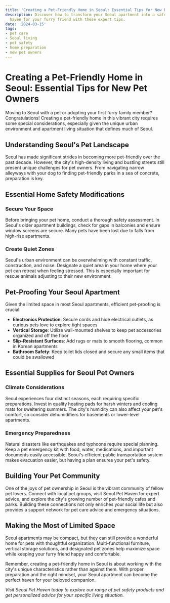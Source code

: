 ```yaml
---
title: 'Creating a Pet-Friendly Home in Seoul: Essential Tips for New Pet Owners'
description: Discover how to transform your Seoul apartment into a safe and comfortable
  haven for your furry friend with these expert tips.
date: '2024-03-15'
tags:
- pet care
- Seoul living
- pet safety
- home preparation
- new pet owners
---
```


# Creating a Pet-Friendly Home in Seoul: Essential Tips for New Pet Owners

Moving to Seoul with a pet or adopting your first furry family member? Congratulations! Creating a pet-friendly home in this vibrant city requires some special considerations, especially given the unique urban environment and apartment living situation that defines much of Seoul.

## Understanding Seoul's Pet Landscape

Seoul has made significant strides in becoming more pet-friendly over the past decade. However, the city's high-density living and bustling streets still present unique challenges for pet owners. From navigating narrow alleyways with your dog to finding pet-friendly parks in a sea of concrete, preparation is key.

## Essential Home Safety Modifications

### Secure Your Space
Before bringing your pet home, conduct a thorough safety assessment. In Seoul's older apartment buildings, check for gaps in balconies and ensure window screens are secure. Many pets have been lost due to falls from high-rise apartments.

### Create Quiet Zones
Seoul's urban environment can be overwhelming with constant traffic, construction, and noise. Designate a quiet area in your home where your pet can retreat when feeling stressed. This is especially important for rescue animals adjusting to their new environment.

## Pet-Proofing Your Seoul Apartment

Given the limited space in most Seoul apartments, efficient pet-proofing is crucial:

- **Electronics Protection**: Secure cords and hide electrical outlets, as curious pets love to explore tight spaces
- **Vertical Storage**: Utilize wall-mounted shelves to keep pet accessories organized and off the floor
- **Slip-Resistant Surfaces**: Add rugs or mats to smooth flooring, common in Korean apartments
- **Bathroom Safety**: Keep toilet lids closed and secure any small items that could be swallowed

## Essential Supplies for Seoul Pet Owners

### Climate Considerations
Seoul experiences four distinct seasons, each requiring specific preparations. Invest in quality heating pads for harsh winters and cooling mats for sweltering summers. The city's humidity can also affect your pet's comfort, so consider dehumidifiers for basements or lower-level apartments.

### Emergency Preparedness
Natural disasters like earthquakes and typhoons require special planning. Keep a pet emergency kit with food, water, medications, and important documents easily accessible. Seoul's efficient public transportation system makes evacuation easier, but having a plan ensures your pet's safety.

## Building Your Pet Community

One of the joys of pet ownership in Seoul is the vibrant community of fellow pet lovers. Connect with local pet groups, visit Seoul Pet Haven for expert advice, and explore the city's growing number of pet-friendly cafes and parks. Building these connections not only enriches your social life but also provides a support network for pet care advice and emergency situations.

## Making the Most of Limited Space

Seoul apartments may be compact, but they can still provide a wonderful home for pets with thoughtful organization. Multi-functional furniture, vertical storage solutions, and designated pet zones help maximize space while keeping your furry friend happy and comfortable.

Remember, creating a pet-friendly home in Seoul is about working with the city's unique characteristics rather than against them. With proper preparation and the right mindset, your Seoul apartment can become the perfect haven for your beloved companion.

*Visit Seoul Pet Haven today to explore our range of pet safety products and get personalized advice for your specific living situation.*
